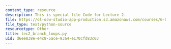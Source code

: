 ```yaml
---
content_type: resource
description: This is special file Code for Lecture 2.
file: https://ol-ocw-studio-app-production.s3.amazonaws.com/courses/6-0001-introduction-to-computer-science-and-programming-in-python-fall-2016/d6ee838ee4c85ace93a4e170cfd83c03_lec2_branch_loops.py
file_type: text/python-source
resourcetype: Other
title: lec2_branch_loops.py
uid: d6ee838e-e4c8-5ace-93a4-e170cfd83c03
---
```

